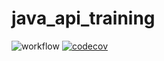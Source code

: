 # java_api_training
![workflow](https://github.com/Mael35/java_api_trainer/actions/workflows/build.yml/badge.svg)
[![codecov](https://codecov.io/gh/Mael35/java_api_trainer/branch/main/graph/badge.svg?token=IUBXvA2PXB)](https://codecov.io/gh/Mael35/java_api_trainer)
